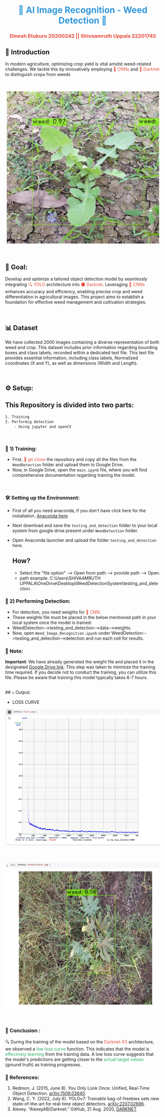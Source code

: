 <div align="center">
  <h1 style="color: #3498db;">🌱 AI Image Recognition - Weed Detection 🌿</h1>
  <h3 style="color: #e74c3c;">Dinesh Etukuru 20200242 || Shivaamruth Uppala 22201745</h3>
</div>

## 📖 Introduction

In modern agriculture, optimizing crop yield is vital amidst weed-related challenges. We tackle this by innovatively employing <span style="color: #e74c3c;">🧠 CNNs</span> and <span style="color: #e74c3c;">🌌 Darknet</span> to distinguish crops from weeds


<br>

<p align="center">
  <img src="https://github.com/ACM40960/project-shiva-46/blob/main/images/weedimg.jpeg" alt="Weed Detection" width="500"/>
</p>



<br>

## 🎯 Goal:

Develop and optimize a tailored object detection model by seamlessly integrating <span style="color: #e74c3c;">🔍 YOLO</span> architecture into <span style="color: #e74c3c;">🌑 Darknet</span>. Leveraging <span style="color: #e74c3c;">🧠 CNNs</span> enhances accuracy and efficiency, enabling precise crop and weed differentiation in agricultural images. This project aims to establish a foundation for effective weed management and cultivation strategies.

<br>


## 📊 Dataset

We have collected 2000 images containing a diverse representation of both weed and crop. This dataset includes prior information regarding bounding boxes and class labels, recorded within a dedicated text file. This text file provides essential information, including class labels, Normalized coordinates (X and Y), as well as dimensions (Width and Length).


<br>


## ⚙️ Setup:


  ## This Repository is divided into two parts:
  
    1. Training 
    2. Performig detection 
        - Using jupyter and openCV 

<br>
 
### 🚀 1) Training:

   * First, <span style="color: #e74c3c;">🚀 git clone</span> the repository and copy all the files from the `WeedDetection` folder and upload them to Google Drive.
   * Now, in Google Drive, open the `main.ipynb` file, where you will find comprehensive documentation regarding training the model.
     
<br>

### 🛠️ Setting up the Environment:
  * First of all you need anaconda, if you don't have click here for the installation. [Anaconda here](https://www.anaconda.com/download)

  * Next download and save the `testing_and_detection` folder to your local system from google drive present under `WeedDetection` folder. 
   
 * Open Anaconda launcher and upload the folder `testing_and_detection` here.
   ## How?
     * Select the "file option" --> Open from path --> provide path --> Open.
     * path example: C:\Users\SHIVAAMRUTH UPPALA\OneDrive\Desktop\WeedDetectionSystem\testing_and_detection.

### 🔎 2) Performing Detection:
   
   * For detection, you need weights for <span style="color: #e74c3c;">🧠 CNN</span>.
   * These weights file must be placed in the below mentioned path in your local system once the model is trained:
   * WeedDetection-->testing_and_detection-->data-->weights.
   * Now, open `Weed_Image_Recognition.ipynb` under WeedDetection-->testing_and_detection-->detection and run each cell for results. 
 ### 📜 Note:
   **Important**: We have already generated the weight file and placed it in the designated [Google Drive link](https://drive.google.com/file/d/1AOxCaQqy_AY33fjcJWxemu5iwIJ4jvC3/view?usp=sharing). This step was taken to minimize the training time required. If you decide not to conduct the training, you can utilize this file. Please be aware that training this model typically takes 6-7 hours.

<br>
## ⤵️ Output:

* LOSS CURVE
<p align="center">
  <img src="https://github.com/ACM40960/project-shiva-46/blob/main/images/image2.jpeg" alt="Weed Detection" width="500"/>
</p>

<br>

<p align="center">
  <img src="https://github.com/ACM40960/project-shiva-46/blob/main/images/image3.jpeg" alt="Weed Detection" width="500"/>
</p>

<br>

 ### 🏁 Conclusion :

🔍 During the training of the model based on the <span style="color: #e74c3c;">Darknet-53</span> architecture, we observed a <span style="color: #27ae60;">low loss curve</span> function. This indicates that the model is <span style="color: #27ae60;">effectively learning</span> from the training data. A low loss curve suggests that the model's predictions are getting closer to the <span style="color: #27ae60;">actual target values</span> (ground truth) as training progresses.


 ### 🔗 References:

1. Redmon, J. (2015, June 8). You Only Look Once: Unified, Real-Time Object Detection. [arXiv:1506.02640](https://arxiv.org/abs/1506.02640).
2. Wang, C. Y. (2022, July 6). YOLOv7: Trainable bag-of-freebies sets new state-of-the-art for real-time object detectors. [arXiv:2207.02696](https://arxiv.org/abs/2207.02696).
3. Alexey. “AlexeyAB/Darknet.” GitHub, 21 Aug. 2020, [DARKNET](https://github.com/AlexeyAB/darknet)   

